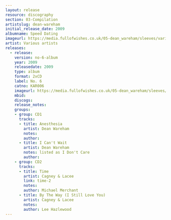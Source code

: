 ```yaml
---
layout: release
resource: discography
section: 03-Compilation
artistslug: dean-wareham
initial_release_date: 2009
albumname: Speed Dating
imageurl: https://media.fullofwishes.co.uk/05-dean_wareham/sleeves/various-artists-speed-dating.jpg
artist: Various artists
releases:
  - release:
    version: no-6-album
    year: 2009
    releasedate: 2009
    type: album
    format: 2xCD
    label: No. 6
    catno: KAR006
    imageurl: https://media.fullofwishes.co.uk/05-dean_wareham/sleeves/various-artists-speed-dating.jpg
    mbid:
    discogs:
    release_notes:
    groups:
    - group: CD1
      tracks:
      - title: Anesthesia
        artist: Dean Wareham
        notes:
        author: 
      - title: I Can't Wait
        artist: Dean Wareham
        notes: listed as I Don't Care
        author:
    - group: CD2
      tracks:
      - title: Time
        artist: Cagney & Lacee
        link: time-2
        notes:
        author: Michael Merchant
      - title: By The Way (I Still Love You)
        artist: Cagney & Lacee
        notes:
        author: Lee Hazlewood
---
```

